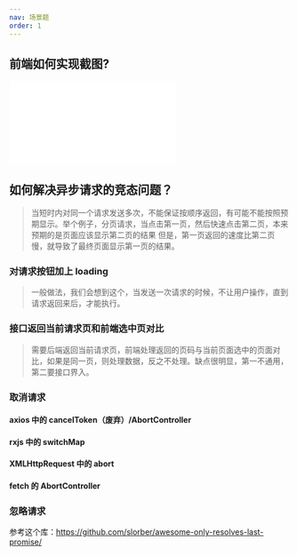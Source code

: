 ```yaml
---
nav: 场景题
order: 1
---
```


## 前端如何实现截图?

<embed src="@articles/前端如何实现截图.md"></embed>

## 如何解决异步请求的竞态问题？

> 当短时内对同一个请求发送多次，不能保证按顺序返回，有可能不能按照预期显示。举个例子，分页请求，当点击第一页，然后快速点击第二页，本来预期的是页面应该显示第二页的结果
> 但是，第一页返回的速度比第二页慢，就导致了最终页面显示第一页的结果。

### 对请求按钮加上 loading

> 一般做法，我们会想到这个，当发送一次请求的时候，不让用户操作，直到请求返回来后，才能执行。

### 接口返回当前请求页和前端选中页对比

> 需要后端返回当前请求页，前端处理返回的页码与当前页面选中的页面对比，如果是同一页，则处理数据，反之不处理。缺点很明显，第一不通用，第二要接口界入。

### 取消请求

#### axios 中的 cancelToken（废弃）/AbortController

#### rxjs 中的 switchMap

#### XMLHttpRequest 中的 abort

#### fetch 的 AbortController

### 忽略请求

参考这个库：https://github.com/slorber/awesome-only-resolves-last-promise/
